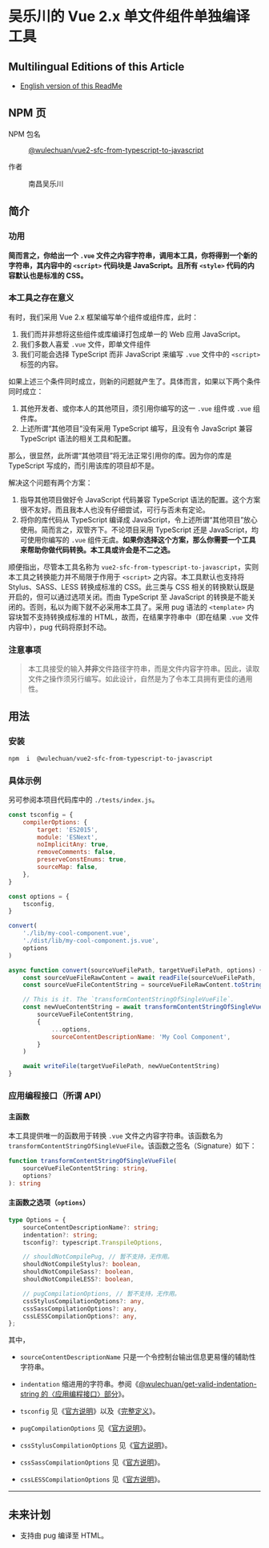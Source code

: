 # 吴乐川的 Vue 2.x 单文件组件单独编译工具

<link rel="stylesheet" href="./node_modules/@wulechuan/css-stylus-markdown-themes/dist/css/wulechuan-styles-for-html-via-markdown--vscode.default.min.css">



## Multilingual Editions of this Article

- [English version of this ReadMe](./ReadMe.en-US.md)




## NPM 页

<dl>
<dt>NPM 包名</dt>
<dd>

[@wulechuan/vue2-sfc-from-typescript-to-javascript](https://www.npmjs.com/package/@wulechuan/vue2-sfc-from-typescript-to-javascript)

</dd>
<dt>作者</dt>
<dd><p>南昌吴乐川</p></dd>
</dl>





## 简介

### 功用

**简而言之，你给出一个 `.vue` 文件之内容字符串，调用本工具，你将得到一个新的字符串，其内容中的 `<script>` 代码块是 JavaScript。且所有 `<style>` 代码的内容默认也是标准的 CSS。**


### 本工具之存在意义

有时，我们采用 Vue 2.x 框架编写单个组件或组件库，此时：

1.  我们而并非想将这些组件或库编译打包成单一的 Web 应用 JavaScript。
1.  我们多数人喜爱 `.vue` 文件，即单文件组件
1.  我们可能会选择 TypeScript 而非 JavaScript 来编写 `.vue` 文件中的 `<script>` 标签的内容。

如果上述三个条件同时成立，则新的问题就产生了。具体而言，如果以下两个条件同时成立：

1.  其他开发者、或你本人的其他项目，须引用你编写的这一 `.vue` 组件或 `.vue` 组件库。
1.  上述所谓“其他项目”没有采用 TypeScript 编写，且没有令 JavaScript 兼容 TypeScript 语法的相关工具和配置。

那么，很显然，此所谓“其他项目”将无法正常引用你的库。因为你的库是 TypeScript 写成的，而引用该库的项目却不是。

解决这个问题有两个方案：

1.  指导其他项目做好令 JavaScript 代码兼容 TypeScript 语法的配置。这个方案很不友好。而且我本人也没有仔细尝试，可行与否未有定论。
1.  将你的库代码从 TypeScript 编译成 JavaScript，令上述所谓“其他项目”放心使用。简而言之，双管齐下。不论项目采用 TypeScript 还是 JavaScript，均可使用你编写的 `.vue` 组件无虞。**如果你选择这个方案，那么你需要一个工具来帮助你做代码转换。本工具或许会是不二之选。**

顺便指出，尽管本工具名称为 `vue2-sfc-from-typescript-to-javascript`，实则本工具之转换能力并不局限于作用于 `<script>` 之内容。本工具默认也支持将 Stylus、SASS、LESS 转换成标准的 CSS。此三类与 CSS 相关的转换默认既是开启的，但可以通过选项关闭。而由 TypeScript 至 JavaScript 的转换是不能关闭的。否则，私以为阁下就不必采用本工具了。采用 pug 语法的 `<template>` 内容块暂不支持转换成标准的 HTML，故而，在结果字符串中（即在结果 `.vue` 文件内容中），pug 代码将原封不动。


### 注意事项

> 本工具接受的输入**并非**文件路径字符串，而是文件内容字符串。因此，读取文件之操作须另行编写。如此设计，自然是为了令本工具拥有更佳的通用性。




## 用法

### 安装

```sh
npm  i  @wulechuan/vue2-sfc-from-typescript-to-javascript
```


### 具体示例

另可参阅本项目代码库中的 `./tests/index.js`。

```js
const tsconfig = {
    compilerOptions: {
        target: 'ES2015',
        module: 'ESNext',
        noImplicitAny: true,
        removeComments: false,
        preserveConstEnums: true,
        sourceMap: false,
    },
}

const options = {
    tsconfig,
}

convert(
    './lib/my-cool-component.vue',
    './dist/lib/my-cool-component.js.vue',
    options
)

async function convert(sourceVueFilePath, targetVueFilePath, options) {
    const sourceVueFileRawContent = await readFile(sourceVueFilePath, 'utf8')
    const sourceVueFileContentString = sourceVueFileRawContent.toString()

    // This is it. The `transformContentStringOfSingleVueFile`.
    const newVueContentString = await transformContentStringOfSingleVueFile(
        sourceVueFileContentString,
        {
            ...options,
            sourceContentDescriptionName: 'My Cool Component',
        }
    )

    await writeFile(targetVueFilePath, newVueContentString)
}
```


### 应用编程接口（所谓 API）

#### 主函数

本工具提供唯一的函数用于转换 `.vue` 文件之内容字符串。该函数名为 `transformContentStringOfSingleVueFile`。该函数之签名（Signature）如下：

```ts
function transformContentStringOfSingleVueFile(
    sourceVueFileContentString: string,
    options?
): string
```


#### 主函数之选项（`options`）

```ts
type Options = {
    sourceContentDescriptionName?: string;
    indentation?: string;
    tsconfig?: typescript.TranspileOptions,

    // shouldNotCompilePug, // 暂不支持，无作用。
    shouldNotCompileStylus?: boolean,
    shouldNotCompileSass?: boolean,
    shouldNotCompileLESS?: boolean,

    // pugCompilationOptions, // 暂不支持，无作用。
    cssStylusCompilationOptions?: any,
    cssSassCompilationOptions?: any,
    cssLESSCompilationOptions?: any,
};
```

其中，

-   `sourceContentDescriptionName` 只是一个令控制台输出信息更易懂的辅助性字符串。

-   `indentation`  缩进用的字符串。参阅《[@wulechuan/get-valid-indentation-string 的〈应用编程接口〉部分](https://www.npmjs.com/package/@wulechuan/get-valid-indentation-string#%E5%BA%94%E7%94%A8%E7%BC%96%E7%A8%8B%E6%8E%A5%E5%8F%A3%EF%BC%88%E6%89%80%E8%B0%93-api%EF%BC%89)》。

-   `tsconfig` 见《[官方说明](https://www.tslang.cn/docs/handbook/tsconfig-json.html)》以及《[完整定义](http://json.schemastore.org/tsconfig)》。

-   `pugCompilationOptions` 见《[官方说明](https://pugjs.org/api/reference.html#pugcompilesource-options)》。

-   `cssStylusCompilationOptions` 见《[官方说明](https://stylus-lang.com/docs/js.html)》。

-   `cssSassCompilationOptions` 见《[官方说明](https://sass-lang.com/documentation/js-api#options)》。

-   `cssLESSCompilationOptions` 见《[官方说明](http://lesscss.org/usage/#programmatic-usage)》。



---

## 未来计划

-   支持由 pug 编译至 HTML。



